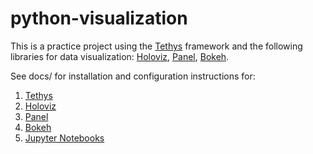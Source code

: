 # python-visualization
This is a practice project using the [Tethys](http://www.tethysplatform.org) framework and the following libraries for data visualization: [Holoviz](https://holoviz.org), [Panel](https://panel.holoviz.org), [Bokeh](https://bokeh.org).

See docs/ for installation and configuration instructions for:
1. [Tethys](https://github.com/shylaclark/python-visualization/blob/master/docs/tethys.md)
2. [Holoviz](https://github.com/shylaclark/python-visualization/blob/master/docs/holoviz.md)
3. [Panel](https://github.com/shylaclark/python-visualization/blob/master/docs/panel.md)
4. [Bokeh](https://github.com/shylaclark/python-visualization/blob/master/docs/bokeh.md)
5. [Jupyter Notebooks](https://github.com/shylaclark/python-visualization/blob/master/docs/jupyter-notebooks.md)
